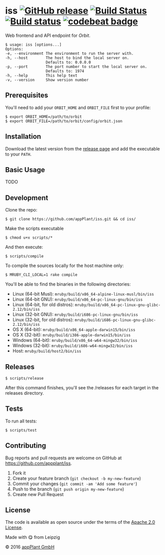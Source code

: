 # iss [![GitHub release](https://img.shields.io/github/release/appPlant/iss.svg)](https://github.com/appPlant/iss/releases) [![Build Status](https://travis-ci.org/appPlant/iss.svg?branch=master)](https://travis-ci.org/appPlant/iss) [![Build status](https://ci.appveyor.com/api/projects/status/ihdgs8rtuexwtiv7/branch/master?svg=true)](https://ci.appveyor.com/project/katzer/iss/branch/master) [![codebeat badge](https://codebeat.co/badges/e8186575-89a2-4bb3-867f-257069891488)](https://codebeat.co/projects/github-com-appplant-iss-master)

Web frontend and API endpoint for _Orbit_.

    $ usage: iss [options...]
    Options:
    -e, --environment The environment to run the server with.
    -h, --host        The host to bind the local server on.
                      Defaults to: 0.0.0.0
    -p, --port        The port number to start the local server on.
                      Defaults to: 1974
    -h, --help        This help text
    -v, --version     Show version number


## Prerequisites

You'll need to add your `ORBIT_HOME` and `ORBIT_FILE` first to your profile:

    $ export ORBIT_HOME=/path/to/orbit
    $ export ORBIT_FILE=/path/to/orbit/config/orbit.json


## Installation

Download the latest version from the [release page][releases] and add the executable to your `PATH`.


## Basic Usage

TODO


## Development

Clone the repo:
    
    $ git clone https://github.com/appPlant/iss.git && cd iss/

Make the scripts executable

    $ chmod u+x scripts/*

And then execute:

    $ scripts/compile

To compile the sources locally for the host machine only:

    $ MRUBY_CLI_LOCAL=1 rake compile

You'll be able to find the binaries in the following directories:

- Linux (64-bit Musl): `mruby/build/x86_64-alpine-linux-musl/bin/iss`
- Linux (64-bit GNU): `mruby/build/x86_64-pc-linux-gnu/bin/iss`
- Linux (64-bit, for old distros): `mruby/build/x86_64-pc-linux-gnu-glibc-2.12/bin/iss`
- Linux (32-bit GNU): `mruby/build/i686-pc-linux-gnu/bin/iss`
- Linux (32-bit, for old distros): `mruby/build/i686-pc-linux-gnu-glibc-2.12/bin/iss`
- OS X (64-bit): `mruby/build/x86_64-apple-darwin15/bin/iss`
- OS X (32-bit): `mruby/build/i386-apple-darwin15/bin/iss`
- Windows (64-bit): `mruby/build/x86_64-w64-mingw32/bin/iss`
- Windows (32-bit): `mruby/build/i686-w64-mingw32/bin/iss`
- Host: `mruby/build/host2/bin/iss`


## Releases

    $ scripts/release

After this command finishes, you'll see the /releases for each target in the releases directory.


## Tests

To run all tests:

    $ scripts/test


## Contributing

Bug reports and pull requests are welcome on GitHub at https://github.com/appplant/iss.

1. Fork it
2. Create your feature branch (`git checkout -b my-new-feature`)
3. Commit your changes (`git commit -am 'Add some feature'`)
4. Push to the branch (`git push origin my-new-feature`)
5. Create new Pull Request


## License

The code is available as open source under the terms of the [Apache 2.0 License][license].

Made with :yum: from Leipzig

© 2016 [appPlant GmbH][appplant]

[releases]: https://github.com/appPlant/iss/releases
[docker]: https://docs.docker.com/engine/installation
[license]: http://opensource.org/licenses/Apache-2.0
[appplant]: www.appplant.de
